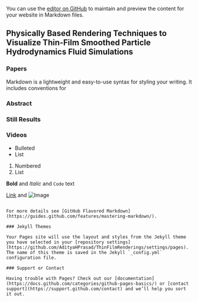 You can use the [editor on GitHub](https://github.com/AdityaHPrasad/ThinFilmRenderings/edit/gh-pages/index.md) to maintain and preview the content for your website in Markdown files.

## Physically Based Rendering Techniques to Visualize Thin-Film Smoothed Particle Hydrodynamics Fluid Simulations

### Papers

Markdown is a lightweight and easy-to-use syntax for styling your writing. It includes conventions for

### Abstract

### Still Results

### Videos

- Bulleted
- List

1. Numbered
2. List

**Bold** and _Italic_ and `Code` text

[Link](url) and ![Image](src)
```

For more details see [GitHub Flavored Markdown](https://guides.github.com/features/mastering-markdown/).

### Jekyll Themes

Your Pages site will use the layout and styles from the Jekyll theme you have selected in your [repository settings](https://github.com/AdityaHPrasad/ThinFilmRenderings/settings/pages). The name of this theme is saved in the Jekyll `_config.yml` configuration file.

### Support or Contact

Having trouble with Pages? Check out our [documentation](https://docs.github.com/categories/github-pages-basics/) or [contact support](https://support.github.com/contact) and we’ll help you sort it out.
